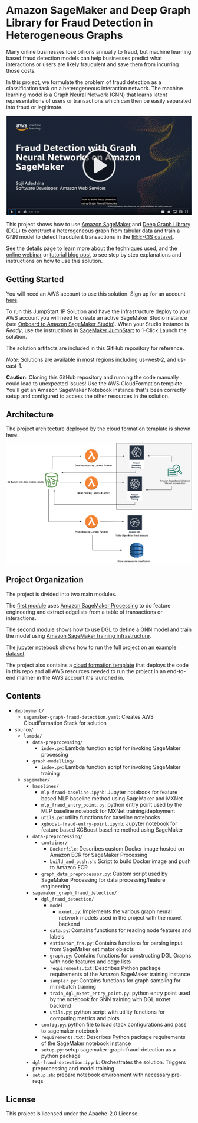 # Amazon SageMaker and Deep Graph Library for Fraud Detection in Heterogeneous Graphs

Many online businesses lose billions annually to fraud, but machine learning based fraud detection models can help businesses predict what interactions or users are likely fraudulent and save them from incurring those costs. 

In this project, we formulate the problem of fraud detection as a classification task on a heterogeneous interaction network. The machine learning model is a Graph Neural Network (GNN) that learns latent representations of users or transactions which can then be easily separated into fraud or legitimate.

<p align="center">
  <a href="https://www.youtube.com/watch?v=4hPWEcXbhHI&feature=youtu.be">
    <img src="docs/overview_video_thumbnail.png" width="600px">
  </a>
</p>



This project shows how to use [Amazon SageMaker](https://aws.amazon.com/sagemaker/) and [Deep Graph Library (DGL)](https://www.dgl.ai/) to construct a heterogeneous graph from tabular data and train a GNN model to detect fraudulent transactions in the [IEEE-CIS dataset](https://www.kaggle.com/c/ieee-fraud-detection/data).

See the [details page](docs/details.md) to learn more about the techniques used, and the [online webinar](https://www.youtube.com/watch?v=P_oCAbSYRwY&feature=youtu.be) or [tutorial blog post](https://aws.amazon.com/blogs/machine-learning/detecting-fraud-in-heterogeneous-networks-using-amazon-sagemaker-and-deep-graph-library/) to see step by step explanations and instructions on how to use this solution.

## Getting Started

You will need an AWS account to use this solution. Sign up for an account [here](https://aws.amazon.com/).

To run this JumpStart 1P Solution and have the infrastructure deploy to your AWS account you will need to create an active SageMaker Studio instance (see [Onboard to Amazon SageMaker Studio](https://docs.aws.amazon.com/sagemaker/latest/dg/gs-studio-onboard.html)). When your Studio instance is *Ready*, use the instructions in [SageMaker JumpStart](https://docs.aws.amazon.com/sagemaker/latest/dg/studio-jumpstart.html) to 1-Click Launch the solution.

The solution artifacts are included in this GitHub repository for reference.

*Note*: Solutions are available in most regions including us-west-2, and us-east-1.

**Caution**: Cloning this GitHub repository and running the code manually could lead to unexpected issues! Use the AWS CloudFormation template. You'll get an Amazon SageMaker Notebook instance that's been correctly setup and configured to access the other resources in the solution.

## Architecture

The project architecture deployed by the cloud formation template is shown here.

![](docs/arch.png)

## Project Organization
The project is divided into two main modules.

The [first module](source/sagemaker/data-preprocessing) uses [Amazon SageMaker Processing](https://docs.aws.amazon.com/sagemaker/latest/dg/processing-job.html) to do feature engineering and extract edgelists from a table of transactions or interactions.


The [second module](source/sagemaker/sagemaker_graph_fraud_detection/dgl_fraud_detection) shows how to use DGL to define a GNN model and train the model using [Amazon SageMaker training infrastructure](https://docs.aws.amazon.com/sagemaker/latest/dg/deep-graph-library.html).


The [jupyter notebook](source/sagemaker/dgl-fraud-detection.ipynb) shows how to run the full project on an [example dataset](https://www.kaggle.com/c/ieee-fraud-detection/data).


The project also contains a [cloud formation template](deployment/sagemaker-graph-fraud-detection.yaml) that deploys the code in this repo and all AWS resources needed to run the project in an end-to-end manner in the AWS account it's launched in.

## Contents

* `deployment/`
  * `sagemaker-graph-fraud-detection.yaml`: Creates AWS CloudFormation Stack for solution
* `source/`
  * `lambda/`
    * `data-preprocessing/`
      * `index.py`: Lambda function script for invoking SageMaker processing
    * `graph-modelling/` 
      * `index.py`: Lambda function script for invoking SageMaker training
  * `sagemaker/`
    * `baselines/`
      * `mlp-fraud-baseline.ipynb`:  Jupyter notebook for feature based MLP baseline method using SageMaker and MXNet
      * `mlp_fraud_entry_point.py`: python entry point used by the MLP baseline notebook for MXNet training/deployment
      * `utils.py`: utility functions for baseline notebooks
      * `xgboost-fraud-entry-point.ipynb`: Jupyter notebook for feature based XGBoost baseline method using SageMaker
    * `data-preprocessing/`
      * `container/`
        * `Dockerfile`: Describes custom Docker image hosted on Amazon ECR for SageMaker Processing
        * `build_and_push.sh`: Script to build Docker image and push to Amazon ECR
      * `graph_data_preprocessor.py`: Custom script used by SageMaker Processing for data processing/feature engineering
    * `sagemaker_graph_fraud_detection/`
      * `dgl_fraud_detection/`
        * `model`
          *  `mxnet.py`: Implements the various graph neural network models used in the project with the mxnet backend
        * `data.py`: Contains functions for reading node features and labels
        * `estimator_fns.py`: Contains functions for parsing input from SageMaker estimator objects
        * `graph.py`: Contains functions for constructing DGL Graphs with node features and edge lists
        * `requirements.txt`: Describes Python package requirements of the Amazon SageMaker training instance
        * `sampler.py`: Contains functions for graph sampling for mini-batch training
        * `train_dgl_mxnet_entry_point.py`: python entry point used by the notebook for GNN training with DGL mxnet backend
        * `utils.py`: python script with utility functions for computing metrics and plots
      * `config.py`: python file to load stack configurations and pass to sagemaker notebook
      * `requirements.txt`: Describes Python package requirements of the SageMaker notebook instance
      * `setup.py`: setup sagemaker-graph-fraud-detection as a python package
    * `dgl-fraud-detection.ipynb`: Orchestrates the solution. Triggers preprocessing and model training
    * `setup.sh`: prepare notebook environment with necessary pre-reqs

## License

This project is licensed under the Apache-2.0 License.

